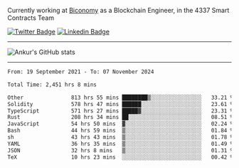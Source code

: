 Currently working at [Biconomy](https://biconomy.io/) as a Blockchain Engineer, in the 4337 Smart Contracts Team

 [![Twitter Badge](https://img.shields.io/badge/-@ankurdubey521-1ca0f1?style=flat-square&labelColor=1ca0f1&logo=twitter&logoColor=white&link=https://twitter.com/ankurdubey521)](https://twitter.com/ankurdubey521) [![Linkedin Badge](https://img.shields.io/badge/-ankurdubey521-blue?style=flat-square&logo=Linkedin&logoColor=white&link=https://www.linkedin.com/in/ankurdubey521/)](https://www.linkedin.com/in/ankurdubey521/)

<hr/>

![Ankur's GitHub stats](https://github-readme-stats.vercel.app/api?username=ankurdubey521&count_private=true&theme=radical)

<hr/>

<!--START_SECTION:waka-->

```txt
From: 19 September 2021 - To: 07 November 2024

Total Time: 2,451 hrs 8 mins

Other               813 hrs 55 mins ████████▒░░░░░░░░░░░░░░░░   33.21 %
Solidity            578 hrs 47 mins ██████░░░░░░░░░░░░░░░░░░░   23.61 %
TypeScript          571 hrs 27 mins █████▓░░░░░░░░░░░░░░░░░░░   23.31 %
Rust                208 hrs 34 mins ██░░░░░░░░░░░░░░░░░░░░░░░   08.51 %
JavaScript          54 hrs 50 mins  ▓░░░░░░░░░░░░░░░░░░░░░░░░   02.24 %
Bash                44 hrs 59 mins  ▒░░░░░░░░░░░░░░░░░░░░░░░░   01.84 %
sh                  43 hrs 43 mins  ▒░░░░░░░░░░░░░░░░░░░░░░░░   01.78 %
YAML                36 hrs 35 mins  ▒░░░░░░░░░░░░░░░░░░░░░░░░   01.49 %
JSON                32 hrs 8 mins   ▒░░░░░░░░░░░░░░░░░░░░░░░░   01.31 %
TeX                 10 hrs 23 mins  ░░░░░░░░░░░░░░░░░░░░░░░░░   00.42 %
```

<!--END_SECTION:waka-->
